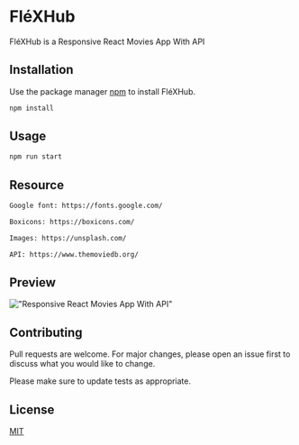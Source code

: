 # FléXHub

FléXHub is a Responsive React Movies App With API

## Installation

Use the package manager [npm](https://www.npmjs.com/) to install FléXHub.

```bash
npm install
```

## Usage

```bash
npm run start
```

## Resource

```bash
Google font: https://fonts.google.com/

Boxicons: https://boxicons.com/

Images: https://unsplash.com/

API: https://www.themoviedb.org/
```

## Preview

!["Responsive React Movies App With API"](https://user-images.githubusercontent.com/67447840/136721197-be990f3a-cae2-4757-9eb7-c0796f4a3834.png 'Responsive React Movies App With API')

## Contributing

Pull requests are welcome. For major changes, please open an issue first to discuss what you would like to change.

Please make sure to update tests as appropriate.

## License

[MIT](https://choosealicense.com/licenses/mit/)
